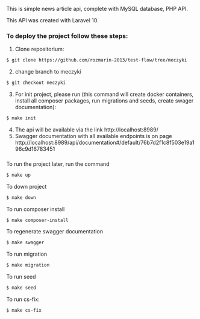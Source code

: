 This is simple news article api, complete with MySQL database, PHP API.

This API was created with Laravel 10.

### To deploy the project follow these steps:
1. Clone repositorium:
```sh
$ git clone https://github.com/rozmarin-2013/test-flow/tree/meczyki
```

2. change branch to meczyki
```sh
$ git checkout meczyki
```

3. For init project, please run (this command will create docker containers, install all composer packages, run migrations 
and seeds, create swager documentation):
```sh
$ make init
```
4. The api will be available via the link http://localhost:8989/
5. Swagger documentation with all available endpoints is on page http://localhost:8989/api/documentation#/default/76b7d2f1c8f503e19a196c9d16783451
###

To run the project later, run the command
```sh
$ make up
```

To down project
```sh
$ make down
```

To run composer install
```sh
$ make composer-install
```

To regenerate swagger documentation
```sh
$ make swagger
```
To run migration
```sh
$ make migration
```

To run seed
```sh
$ make seed
```

To run cs-fix:
```sh
$ make cs-fix
```
